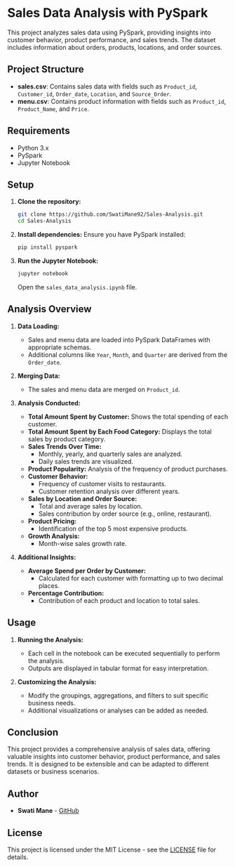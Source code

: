 # Sales Data Analysis with PySpark

This project analyzes sales data using PySpark, providing insights into customer behavior, product performance, and sales trends. The dataset includes information about orders, products, locations, and order sources.

## Project Structure

- **sales.csv**: Contains sales data with fields such as `Product_id`, `Customer_id`, `Order_date`, `Location`, and `Source_Order`.
- **menu.csv**: Contains product information with fields such as `Product_id`, `Product_Name`, and `Price`.

## Requirements

- Python 3.x
- PySpark
- Jupyter Notebook

## Setup

1. **Clone the repository:**
    ```bash
    git clone https://github.com/SwatiMane92/Sales-Analysis.git
    cd Sales-Analysis
    ```

2. **Install dependencies:**
    Ensure you have PySpark installed:
    ```bash
    pip install pyspark
    ```

3. **Run the Jupyter Notebook:**
    ```bash
    jupyter notebook
    ```
    Open the `sales_data_analysis.ipynb` file.

## Analysis Overview

1. **Data Loading:**
   - Sales and menu data are loaded into PySpark DataFrames with appropriate schemas.
   - Additional columns like `Year`, `Month`, and `Quarter` are derived from the `Order_date`.

2. **Merging Data:**
   - The sales and menu data are merged on `Product_id`.

3. **Analysis Conducted:**
   - **Total Amount Spent by Customer:** Shows the total spending of each customer.
   - **Total Amount Spent by Each Food Category:** Displays the total sales by product category.
   - **Sales Trends Over Time:**
     - Monthly, yearly, and quarterly sales are analyzed.
     - Daily sales trends are visualized.
   - **Product Popularity:** Analysis of the frequency of product purchases.
   - **Customer Behavior:**
     - Frequency of customer visits to restaurants.
     - Customer retention analysis over different years.
   - **Sales by Location and Order Source:**
     - Total and average sales by location.
     - Sales contribution by order source (e.g., online, restaurant).
   - **Product Pricing:**
     - Identification of the top 5 most expensive products.
   - **Growth Analysis:**
     - Month-wise sales growth rate.

4. **Additional Insights:**
   - **Average Spend per Order by Customer:**
     - Calculated for each customer with formatting up to two decimal places.
   - **Percentage Contribution:**
     - Contribution of each product and location to total sales.

## Usage

1. **Running the Analysis:**
   - Each cell in the notebook can be executed sequentially to perform the analysis.
   - Outputs are displayed in tabular format for easy interpretation.

2. **Customizing the Analysis:**
   - Modify the groupings, aggregations, and filters to suit specific business needs.
   - Additional visualizations or analyses can be added as needed.

## Conclusion

This project provides a comprehensive analysis of sales data, offering valuable insights into customer behavior, product performance, and sales trends. It is designed to be extensible and can be adapted to different datasets or business scenarios.

## Author

- **Swati Mane** - [GitHub](https://github.com/SwatiMane92/)

## License

This project is licensed under the MIT License - see the [LICENSE](LICENSE) file for details.
